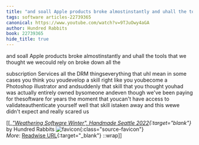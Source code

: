 ```yaml
---
title: "and soall Apple products broke almostinstantly and uhall the tools ..."
tags: software articles-22739365
canonical: https://www.youtube.com/watch?v=9TJuOwy4aGA
author: Hundred Rabbits
book: 22739365
hide_title: true
---
```


and soall Apple products broke almostinstantly and uhall the tools that we thought we wecould rely on broke down all the

subscription Services all the DRM thingseverything that uhI mean in some cases you think you youdevelop a skill right like you youbecome a Photoshop illustrator and andsuddenly that skill that you thought youhad was actually entirely owned bysomeone andeven though we've been paying for thesoftware for years the moment that youcan't have access to validateauthenticate yourself well that skill istaken away and this wewe didn't expect and really scared us


[[<cite>_["Weathering Software Winter", Handmade Seattle 2022](https://www.youtube.com/watch?v=9TJuOwy4aGA){:target="_blank"}_</cite> by Hundred Rabbits ![favicon](https://s2.googleusercontent.com/s2/favicons?domain=www.youtube.com){:class="source-favicon"}<br>
_More_: [Readwise URL](https://readwise.io/open/446967979){:target="_blank"}
::wrap]]